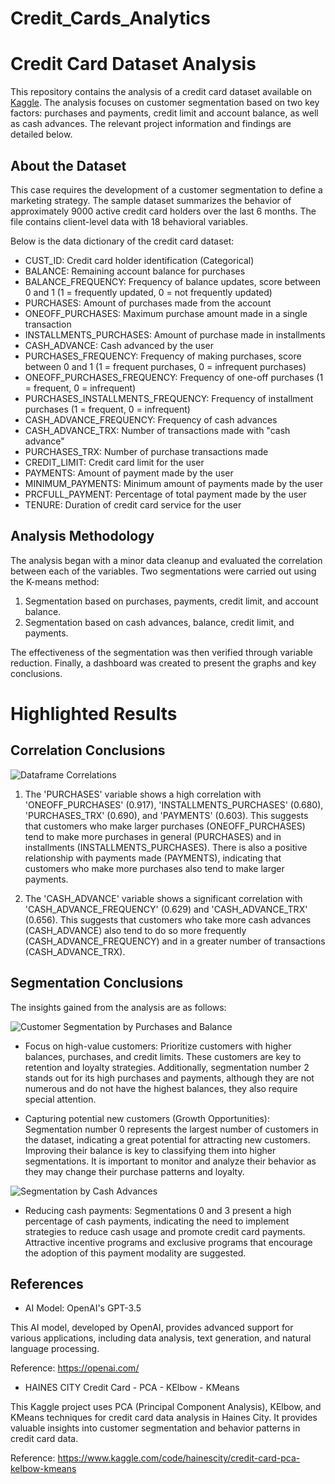 # Credit_Cards_Analytics

# Credit Card Dataset Analysis

This repository contains the analysis of a credit card dataset available on [Kaggle](https://www.kaggle.com/datasets/arjunbhasin2013/ccdata). The analysis focuses on customer segmentation based on two key factors: purchases and payments, credit limit and account balance, as well as cash advances. The relevant project information and findings are detailed below.

## About the Dataset

This case requires the development of a customer segmentation to define a marketing strategy. The sample dataset summarizes the behavior of approximately 9000 active credit card holders over the last 6 months. The file contains client-level data with 18 behavioral variables.

Below is the data dictionary of the credit card dataset:

- CUST_ID: Credit card holder identification (Categorical)
- BALANCE: Remaining account balance for purchases
- BALANCE_FREQUENCY: Frequency of balance updates, score between 0 and 1 (1 = frequently updated, 0 = not frequently updated)
- PURCHASES: Amount of purchases made from the account
- ONEOFF_PURCHASES: Maximum purchase amount made in a single transaction
- INSTALLMENTS_PURCHASES: Amount of purchase made in installments
- CASH_ADVANCE: Cash advanced by the user
- PURCHASES_FREQUENCY: Frequency of making purchases, score between 0 and 1 (1 = frequent purchases, 0 = infrequent purchases)
- ONEOFF_PURCHASES_FREQUENCY: Frequency of one-off purchases (1 = frequent, 0 = infrequent)
- PURCHASES_INSTALLMENTS_FREQUENCY: Frequency of installment purchases (1 = frequent, 0 = infrequent)
- CASH_ADVANCE_FREQUENCY: Frequency of cash advances
- CASH_ADVANCE_TRX: Number of transactions made with "cash advance"
- PURCHASES_TRX: Number of purchase transactions made
- CREDIT_LIMIT: Credit card limit for the user
- PAYMENTS: Amount of payment made by the user
- MINIMUM_PAYMENTS: Minimum amount of payments made by the user
- PRCFULL_PAYMENT: Percentage of total payment made by the user
- TENURE: Duration of credit card service for the user

## Analysis Methodology

The analysis began with a minor data cleanup and evaluated the correlation between each of the variables. Two segmentations were carried out using the K-means method:

1. Segmentation based on purchases, payments, credit limit, and account balance.
2. Segmentation based on cash advances, balance, credit limit, and payments.

The effectiveness of the segmentation was then verified through variable reduction. Finally, a dashboard was created to present the graphs and key conclusions.

# Highlighted Results

## Correlation Conclusions

![Dataframe Correlations](Documentos_Dashboard/Correlation.png)

1. The 'PURCHASES' variable shows a high correlation with 'ONEOFF_PURCHASES' (0.917), 'INSTALLMENTS_PURCHASES' (0.680), 'PURCHASES_TRX' (0.690), and 'PAYMENTS' (0.603). This suggests that customers who make larger purchases (ONEOFF_PURCHASES) tend to make more purchases in general (PURCHASES) and in installments (INSTALLMENTS_PURCHASES). There is also a positive relationship with payments made (PAYMENTS), indicating that customers who make more purchases also tend to make larger payments.

2. The 'CASH_ADVANCE' variable shows a significant correlation with 'CASH_ADVANCE_FREQUENCY' (0.629) and 'CASH_ADVANCE_TRX' (0.656). This suggests that customers who take more cash advances (CASH_ADVANCE) also tend to do so more frequently (CASH_ADVANCE_FREQUENCY) and in a greater number of transactions (CASH_ADVANCE_TRX).

## Segmentation Conclusions

The insights gained from the analysis are as follows:

![Customer Segmentation by Purchases and Balance](Documentos_Dashboard/Segmentation_for_clients_according_to_balance_purchases_and_maximum_credit.png)

- Focus on high-value customers: Prioritize customers with higher balances, purchases, and credit limits. These customers are key to retention and loyalty strategies. Additionally, segmentation number 2 stands out for its high purchases and payments, although they are not numerous and do not have the highest balances, they also require special attention.

- Capturing potential new customers (Growth Opportunities): Segmentation number 0 represents the largest number of customers in the dataset, indicating a great potential for attracting new customers. Improving their balance is key to classifying them into higher segmentations. It is important to monitor and analyze their behavior as they may change their purchase patterns and loyalty.

![Segmentation by Cash Advances](Documentos_Dashboard/Segmentation_by_cash_advances.png)

- Reducing cash payments: Segmentations 0 and 3 present a high percentage of cash payments, indicating the need to implement strategies to reduce cash usage and promote credit card payments. Attractive incentive programs and exclusive programs that encourage the adoption of this payment modality are suggested.

## References

- AI Model: OpenAI's GPT-3.5

This AI model, developed by OpenAI, provides advanced support for various applications, including data analysis, text generation, and natural language processing.

Reference: https://openai.com/

- HAINES CITY Credit Card - PCA - KElbow - KMeans

This Kaggle project uses PCA (Principal Component Analysis), KElbow, and KMeans techniques for credit card data analysis in Haines City. It provides valuable insights into customer segmentation and behavior patterns in credit card data.

Reference: https://www.kaggle.com/code/hainescity/credit-card-pca-kelbow-kmeans
